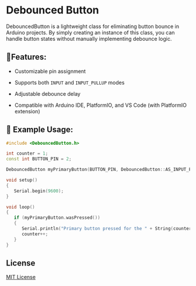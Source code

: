 # Debounced Button
DebouncedButton is a lightweight class for eliminating button bounce in Arduino projects. By simply creating an instance of this class, you can handle button states without manually implementing debounce logic.

## 🎯Features:
- Customizable pin assignment

- Supports both `INPUT` and `INPUT_PULLUP` modes

- Adjustable debounce delay

- Compatible with Arduino IDE, PlatformIO, and VS Code (with PlatformIO extension)

## 🧪 Example Usage:

```cpp
#include <DebouncedButton.h>

int counter = 1;
const int BUTTON_PIN = 2;

DebouncedButton myPrimaryButton(BUTTON_PIN, DebouncedButton::AS_INPUT_PULLUP, 50);

void setup()
{
   Serial.begin(9600);
}

void loop()
{
   if (myPrimaryButton.wasPressed())
   {
      Serial.println("Primary button pressed for the " + String(counter) + " time.");
      counter++;
   }
}
```

## License
[MIT License](./LICENSE)
